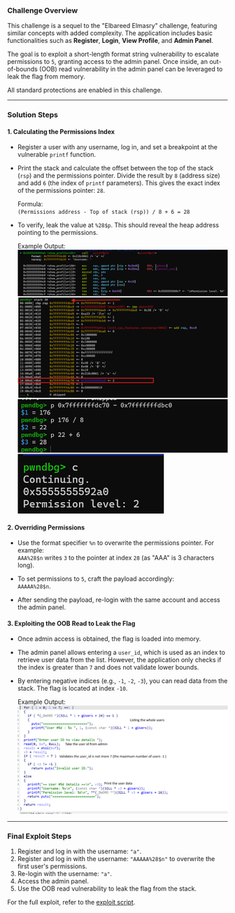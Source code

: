 ### Challenge Overview

This challenge is a sequel to the "Elbareed Elmasry" challenge, featuring similar concepts with added complexity. The application includes basic functionalities such as **Register**, **Login**, **View Profile**, and **Admin Panel**. 

The goal is to exploit a short-length format string vulnerability to escalate permissions to `5`, granting access to the admin panel. Once inside, an out-of-bounds (OOB) read vulnerability in the admin panel can be leveraged to leak the flag from memory.

All standard protections are enabled in this challenge.

---

### Solution Steps

#### 1. **Calculating the Permissions Index**

- Register a user with any username, log in, and set a breakpoint at the vulnerable `printf` function.
- Print the stack and calculate the offset between the top of the stack (`rsp`) and the permissions pointer. Divide the result by `8` (address size) and add `6` (the index of `printf` parameters). This gives the exact index of the permissions pointer: `28`.

    Formula:  
    `(Permissions address - Top of stack (rsp)) / 8 + 6 = 28`

- To verify, leak the value at `%28$p`. This should reveal the heap address pointing to the permissions.

    Example Output:  
    ![Stack Calculation](image.png)  
    ![Heap Address Verification](image-1.png)  
    ![Permissions Pointer](image-2.png)  
    ![Verification Output](image-3.png)

#### 2. **Overriding Permissions**

- Use the format specifier `%n` to overwrite the permissions pointer. For example:  
  `AAA%28$n` writes `3` to the pointer at index `28` (as "AAA" is 3 characters long).

- To set permissions to `5`, craft the payload accordingly:  
  `AAAAA%28$n`.

- After sending the payload, re-login with the same account and access the admin panel.

#### 3. **Exploiting the OOB Read to Leak the Flag**

- Once admin access is obtained, the flag is loaded into memory.
- The admin panel allows entering a `user_id`, which is used as an index to retrieve user data from the list. However, the application only checks if the index is greater than `7` and does not validate lower bounds.

- By entering negative indices (e.g., `-1`, `-2`, `-3`), you can read data from the stack. The flag is located at index `-10`.

    Example Output:  
    ![OOB Read](image-4.png)

---

### Final Exploit Steps

1. Register and log in with the username: `"a"`.
2. Register and log in with the username: `"AAAAA%28$n"` to overwrite the first user's permissions.
3. Re-login with the username: `"a"`.
4. Access the admin panel.
5. Use the OOB read vulnerability to leak the flag from the stack.

For the full exploit, refer to the [exploit script](./solve.py).
